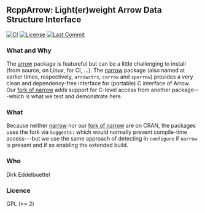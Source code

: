 
## RcppArrow: Light(er)weight Arrow Data Structure Interface

[![CI](https://github.com/eddelbuettel/rcpparrow/actions/workflows/ci.yaml/badge.svg)](https://github.com/eddelbuettel/rcpparrow/actions/workflows/ci.yaml)
[![License](https://eddelbuettel.github.io/badges/GPL2+.svg)](https://www.gnu.org/licenses/gpl-2.0.html)
[![Last Commit](https://img.shields.io/github/last-commit/eddelbuettel/rcpparrow)](https://github.com/eddelbuettel/rcpparrow)

### What and Why

The [arrow](https://cloud.r-project.org/package=arrow) package is featureful but can be a little challenging to install (from source, on Linux, for CI, ...).
The [narrow](https://github.com/paleolimbot/narrow) package (also named at earlier times, respectively, `arrowctrs`, `carrow` and `sparrow`) provides a very clean and dependency-free interface for (portable) C interface of Arrow.
Our [fork of narrow](https://github.com/eddelbuettel/narrow) adds support for C-level access from another package---which is what we test and demonstrate here.

### What

Because neither [narrow](https://github.com/paleolimbot/narrow) nor our [fork of
narrow](https://github.com/eddelbuettel/narrow) are on CRAN, the packages uses the fork via
`Suggests:` which would normally prevent compile-time access---but we use the same approach of
detecting in `configure` if `narrow` is present and if so enabling the extended build.

### Who

Dirk Eddelbuettel

### Licence

GPL (>= 2)
